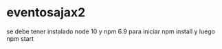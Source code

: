 # eventosajax2
se debe tener instalado node 10 y npm 6.9
para iniciar npm install y luego npm start
